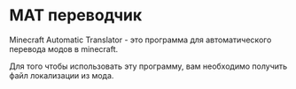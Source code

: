 # MAT переводчик

Minecraft Automatic Translator - это программа для автоматического перевода модов в minecraft.

Для того чтобы использовать эту программу, вам необходимо получить файл локализации из мода.
